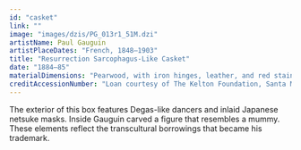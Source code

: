 ```yaml
---
id: "casket"
link: ""
image: "images/dzis/PG_013r1_51M.dzi"
artistName: Paul Gauguin
artistPlaceDates: "French, 1848–1903"
title: "Resurrection Sarcophagus-Like Casket"
date: "1884–85"
materialDimensions: "Pearwood, with iron hinges, leather, and red stain, inlaid with two netsuke masks; 21 × 51.4 × 13 cm (8 1/4 × 20 1/4 × 5 in.)"
creditAccessionNumber: "Loan courtesy of The Kelton Foundation, Santa Monica, California"
---
```


The exterior of this box features Degas-like dancers and inlaid Japanese netsuke masks. Inside Gauguin carved a figure that resembles a mummy. These elements reflect the transcultural borrowings that became his trademark.


